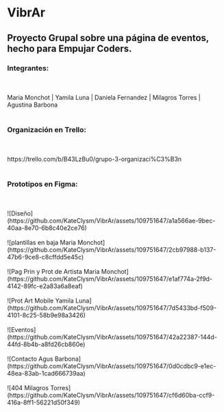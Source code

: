 <h1>VibrAr</h1>


<h2>Proyecto Grupal sobre una página de eventos, hecho para Empujar Coders.</h2>


<h3>Integrantes:</h3>
<br><br>
Maria Monchot   |    Yamila Luna   |    Daniela Fernandez   |    Milagros Torres   |    Agustina Barbona 
<br><br>

<h3>Organización en Trello:</h3>
<br><br>
https://trello.com/b/B43LzBu0/grupo-3-organizaci%C3%B3n
<br><br>

<h3>Prototipos en Figma:</h3>
<br>
<br>
![Diseño](https://github.com/KateClysm/VibrAr/assets/109751647/a1a566ae-9bec-40aa-8e70-6b8c40e2ce76)
<br>
<br>
![plantillas en baja Maria Monchot](https://github.com/KateClysm/VibrAr/assets/109751647/2cb97988-b137-47b6-9ce8-c8cffdd5e45c)
<br>
<br>
![Pag Prin y Prot de Artista Maria Monchot](https://github.com/KateClysm/VibrAr/assets/109751647/e1af774a-2f9d-4142-89fc-e2a83a6a8eaf)
<br>
<br>
![Prot Art Mobile Yamila Luna](https://github.com/KateClysm/VibrAr/assets/109751647/7d5433bd-f509-4101-8c25-58b9e98a3426)
<br>
<br>
![Eventos](https://github.com/KateClysm/VibrAr/assets/109751647/42a22387-144d-44fd-8b4b-a8fd26cb860e)
<br>
<br>
![Contacto Agus Barbona](https://github.com/KateClysm/VibrAr/assets/109751647/0d0cdbc9-e1ec-48ea-83ab-1cad666739aa)
<br>
<br>
![404 Milagros Torres](https://github.com/KateClysm/VibrAr/assets/109751647/cf6d60ba-ccf9-416a-8ff1-56221d50f349)
